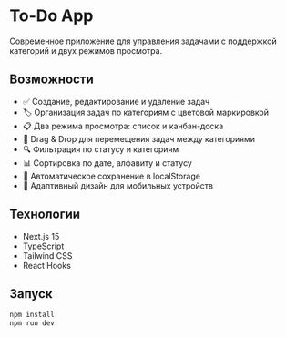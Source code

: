 # To-Do App

Современное приложение для управления задачами с поддержкой категорий и двух режимов просмотра.

## Возможности

- ✅ Создание, редактирование и удаление задач
- 🏷️ Организация задач по категориям с цветовой маркировкой
- 📋 Два режима просмотра: список и канбан-доска
- 🔄 Drag & Drop для перемещения задач между категориями
- 🔍 Фильтрация по статусу и категориям
- 📊 Сортировка по дате, алфавиту и статусу
- 💾 Автоматическое сохранение в localStorage
- 📱 Адаптивный дизайн для мобильных устройств

## Технологии

- Next.js 15
- TypeScript
- Tailwind CSS
- React Hooks

## Запуск

```bash
npm install
npm run dev
```